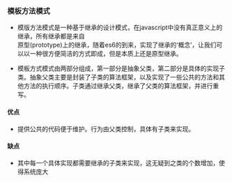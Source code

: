 ### 模板方法模式
* 模版方法模式是一种基于继承的设计模式，在javascript中没有真正意义上的继承，所有继承都是来自  
原型(prototype)上的继承，随着es6的到来，实现了继承的‘概念’，让我们可以以一种很方便简洁的方式即成，但是本质上还是原型继承。

* 模板方式模式由两部分组成，第一部分是抽象父类，第二部分是具体的实现子类。抽象父类主要是封装了子类的算法框架，以及实现了一些公共的方法和其他方法的执行顺序。子类通过继承父类，继承了父类的算法框架，并进行重写。

#### 优点
* 提供公共的代码便于维护。行为由父类控制，具体有子类来实现。
#### 缺点
* 其中每一个具体实现都需要继承的子类来实现，这无疑到之类的个数增加，使得系统庞大